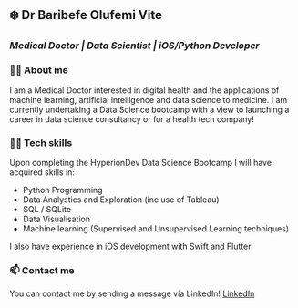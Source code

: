 ## :snowflake: Dr Baribefe Olufemi Vite 
### _Medical Doctor | Data Scientist | iOS/Python Developer_

### :man_health_worker: **About me**
I am a Medical Doctor interested in digital health and the applications of machine learning, artificial intelligence and data science to medicine. I am currently undertaking a Data Science bootcamp with a view to launching a career in data science consultancy or for a health tech company! 

### :technologist: **Tech skills**
Upon completing the HyperionDev Data Science Bootcamp I will have acquired skills in:
* Python Programming
* Data Analystics and Exploration (inc use of Tableau)
* SQL / SQLite 
* Data Visualisation 
* Machine learning (Supervised and Unsupervised Learning techniques)

I also have experience in iOS development with Swift and Flutter

### :mailbox: **Contact me**
You can contact me by sending a message via LinkedIn! 
[LinkedIn](https://www.linkedin.com/in/baribefe-olufemi-vite-6027b01aa/)




<!--
**Black-Ice24/Black-Ice24** is a ✨ _special_ ✨ repository because its `README.md` (this file) appears on your GitHub profile.

Here are some ideas to get you started:

- 🔭 I’m currently working on ...
- 🌱 I’m currently learning ...
- 👯 I’m looking to collaborate on ...
- 🤔 I’m looking for help with ...
- 💬 Ask me about ...
- 📫 How to reach me: ...
- 😄 Pronouns: ...
- ⚡ Fun fact: ...
-->
